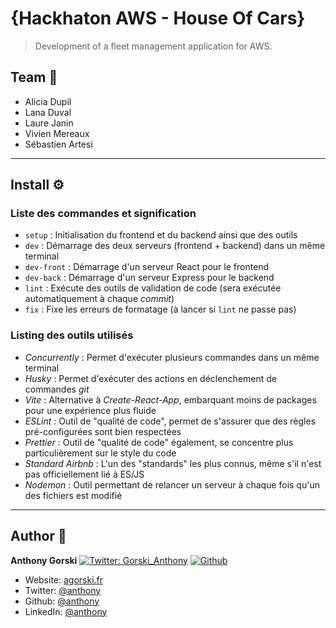 # {Hackhaton AWS - House Of Cars} 

> Development of a fleet management application for AWS.

## Team 🎀

- Alicia Dupil
- Lana Duval
- Laure Janin
- Vivien Mereaux
- Sébastien Artesi

---

## Install ⚙️

### Liste des commandes et signification

- `setup` : Initialisation du frontend et du backend ainsi que des outils
- `dev` : Démarrage des deux serveurs (frontend + backend) dans un même terminal
- `dev-front` : Démarrage d'un serveur React pour le frontend
- `dev-back` : Démarrage d'un serveur Express pour le backend
- `lint` : Exécute des outils de validation de code (sera exécutée automatiquement à chaque _commit_)
- `fix` : Fixe les erreurs de formatage (à lancer si `lint` ne passe pas)

### Listing des outils utilisés

- _Concurrently_ : Permet d'exécuter plusieurs commandes dans un même terminal
- _Husky_ : Permet d'exécuter des actions en déclenchement de commandes _git_
- _Vite_ : Alternative à _Create-React-App_, embarquant moins de packages pour une expérience plus fluide
- _ESLint_ : Outil de "qualité de code", permet de s'assurer que des règles pré-configurées sont bien respectées
- _Prettier_ : Outil de "qualité de code" également, se concentre plus particulièrement sur le style du code
- _Standard Airbnb_ : L'un des "standards" les plus connus, même s'il n'est pas officiellement lié à ES/JS
- _Nodemon_ : Outil permettant de relancer un serveur à chaque fois qu'un des fichiers est modifié

---

## Author 👤

**Anthony Gorski**
[![Twitter: Gorski_Anthony](https://img.shields.io/twitter/follow/Gorski_Anthony.svg?style=social)](https://twitter.com/Gorski_anthony)
[![Github](https://img.shields.io/github/followers/GorskiAnthony?style=social)](https://github.com/GorskiAnthony)

- Website: [agorski.fr](https://www.agorski.fr)
- Twitter: [@anthony](https://twitter.com/Gorski_Anthony)
- Github: [@anthony](https://github.com/GorskiAnthony)
- LinkedIn: [@anthony](https://linkedin.com/in/anthony-gorski)